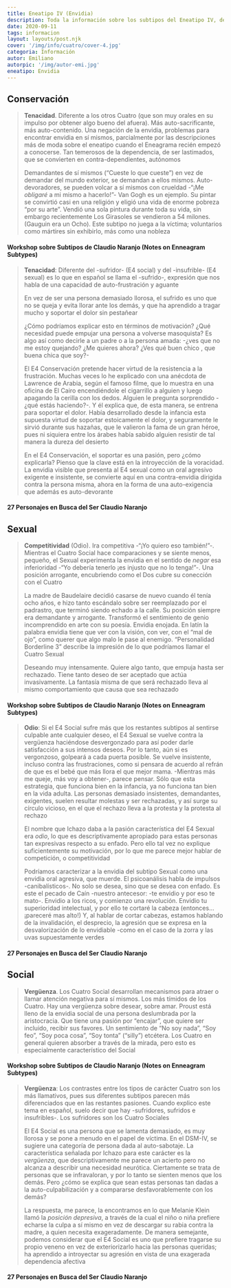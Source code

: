 ```yaml
---
title: Eneatipo IV (Envidia)
description: Toda la información sobre los subtipos del Eneatipo IV, desarrollados en torno a la envidia
date: 2020-09-11
tags: informacion
layout: layouts/post.njk
cover: '/img/info/cuatro/cover-4.jpg'
categoria: Información
autor: Emiliano
autorpic: '/img/autor-emi.jpg'
eneatipo: Envidia
---
```


## Conservación

>**Tenacidad**. Diferente a los otros Cuatro (que son muy orales en su impulso por obtener algo bueno del afuera). Más auto-sacrificante, más auto-contenido. Una negación de la envidia, problemas para encontrar envidia en sí mismos, parcialmente por las descripciones más de moda sobre el eneatipo cuando el Eneagrama recién empezó a conocerse. Tan temerosos de la dependencia, de ser lastimados, que se convierten en contra-dependientes, autónomos
>
>Demandantes de sí mismos (“Cueste lo que cueste”) en vez de demandar del mundo exterior, se demandan a ellos mismos. Auto-devoradores, se pueden volcar a sí mismos con crueldad -“¡Me *obligaré* a mi mismo a hacerlo!”- Van Gogh es un ejemplo. Su pintar se convirtió casi en una religión y eligió una vida de enorme pobreza “por su arte”. Vendió una sola pintura durante toda su vida, sin embargo recientemente Los Girasoles se vendieron a 54 milones. (Gauguin era un Ocho). Este subtipo no juega a la víctima; voluntarios como mártires sin exhibirlo, más como una nobleza

#### Workshop sobre Subtipos de Claudio Naranjo (Notes on Enneagram Subtypes)

>**Tenacidad**: Diferente del -sufridor- (E4 social) y del -insufrible- (E4 sexual) es lo que en español se llama el -sufrido-, expresión que nos habla de una capacidad de auto-frustración y aguante
>
>En vez de ser una persona demasiado llorosa, el sufrido es uno que no se queja y evita llorar ante los demás, y que ha aprendido a tragar mucho y soportar el dolor sin pestañear
>
>¿Cómo podríamos explicar esto en términos de motivación? ¿Qué necesidad puede empujar una persona a volverse masoquista? Es algo así como decirle a un padre o a la persona amada: -¿ves que no me estoy quejando? ¿Me quieres ahora? ¿Ves qué buen chico , que buena chica que soy?-
>
>El E4 Conservación pretende hacer virtud de la resistencia a la frustración. Muchas veces lo he explicado con una anécdota de Lawrence de Arabia, según el famoso filme, que lo muestra en una oficina de El Cairo encendiéndole el cigarrillo a alguien y luego apagando la cerilla con los dedos. Alguien le pregunta sorprendido -¿qué estás haciendo?-. Y él explica que, de esta manera, se entrena para soportar el dolor. Había desarrollado desde la infancia esta supuesta virtud de soportar estoicamente el dolor, y seguramente le sirvió durante sus hazañas, que le valieron la fama de un gran héroe, pues ni siquiera entre los árabes había sabido alguien resistir de tal manera la dureza del desierto
>
>En el E4 Conservación, el soportar es una pasión, pero ¿cómo explicarla? Pienso que la clave está en la introyección de la voracidad. La envidia visible que presenta al E4 sexual como un oral agresivo exigente e insistente, se convierte aquí en una contra-envidia dirigida contra la persona misma, ahora en la forma de una auto-exigencia que además es auto-devorante

#### 27 Personajes en Busca del Ser Claudio Naranjo

## Sexual

> **Competitividad** (Odio). Ira competitiva -“¡Yo quiero eso también!”-. Mientras el Cuatro Social hace comparaciones y se siente menos, pequeño, el Sexual experimenta la envidia en el sentido de *negar* esa inferioridad -“Yo debería tenerlo ¡es injusto que no lo tenga!”-. Una posición arrogante, encubriendo como el Dos cubre su conección con el Cuatro
>
> La madre de Baudelaire decidió casarse de nuevo cuando él tenía ocho años, e hizo tanto escándalo sobre ser reemplazado por el padrastro, que terminó siendo echado a la calle. Su posición siempre era demandante y arrogante. Transformó el sentimiento de genio incomprendido en arte con su poesía. Envidia enojada. En latín la palabra envidia tiene que ver con la visión, con ver, con el “mal de ojo”, como querer que algo malo le pase al enemigo. “Personalidad Borderline 3” describe la impresión de lo que podríamos llamar el Cuatro Sexual
>
> Deseando muy intensamente. Quiere algo tanto, que empuja hasta ser rechazado. Tiene tanto deseo de ser aceptado que actúa invasivamente. La fantasía misma de que será rechazado lleva al mismo comportamiento que causa que sea rechazado

#### Workshop sobre Subtipos de Claudio Naranjo (Notes on Enneagram Subtypes)

> **Odio**: Si el E4 Social sufre más que los restantes subtipos al sentirse culpable ante cualquier deseo, el E4 Sexual se vuelve contra la vergüenza haciéndose desvergonzado para así poder darle satisfacción a sus intensos deseos. Por lo tanto, aún si es vergonzoso, golpeará a cada puerta posible. Se vuelve insistente, incluso contra las frustraciones, como si pensara de acuerdo al refrán de que es el bebé que más llora el que mejor mama. -Mientras más me queje, más voy a obtener-, parece pensar. Sólo que esta estrategia, que funciona bien en la infancia, ya no funciona tan bien en la vida adulta. Las personas demasiado insistentes, demandantes, exigentes, suelen resultar molestas y ser rechazadas, y así surge su círculo vicioso, en el que el rechazo lleva a la protesta y la protesta al rechazo
>
> El nombre que Ichazo daba a la pasión característica del E4 Sexual era *odio*, lo que es descriptivamente apropiado para estas personas tan expresivas respecto a su enfado. Pero ello tal vez no explique suficientemente su motivación, por lo que me parece mejor hablar de competición, o competitividad
>
> Podríamos caracterizar a la envidia del subtipo Sexual como una envidia oral agresiva, que muerde. El psicoanálisis habla de impulsos -canibalísticos-. No solo se desea, sino que se desea con enfado. Es este el pecado de Caín -nuestro antecesor: -te envidio y por eso te mato-. Envidio a los ricos, y comienzo una revolución. Envidio tu superioridad intelectual, y por ello te cortaré la cabeza (entonces… ¡pareceré mas alto!) Y, al hablar de cortar cabezas, estamos hablando de la invalidación, el desprecio, la agresión que se expresa en la desvalorización de lo envidiable -como en el caso de la zorra y las uvas supuestamente verdes

#### 27 Personajes en Busca del Ser Claudio Naranjo

## Social

> **Vergüenza**. Los Cuatro Social desarrollan mecanismos para atraer o llamar atención negativa para sí mismos. Los más tímidos de los Cuatro. Hay una vergüenza sobre desear, sobre amar. Proust está lleno de la envidia social de una persona deslumbrada por la aristocracia. Que tiene una pasión por “encajar”, que quiere ser incluido, recibir sus favores. Un sentimiento de “No soy nada”, “Soy feo”, “Soy poca cosa”, “Soy tonta” (“silly”) etcétera. Los Cuatro en general quieren absorber a través de la mirada, pero esto es especialmente característico del Social

#### Workshop sobre Subtipos de Claudio Naranjo (Notes on Enneagram Subtypes)

> **Vergüenza**: Los contrastes entre los tipos de carácter Cuatro son los más llamativos, pues sus diferentes subtipos parecen más diferenciados que en las restantes pasiones. Cuando explico este tema en español, suelo decir que hay -sufridores, sufridos e insufribles-. Los sufridores son los Cuatro Sociales
>
> El E4 Social es una persona que se lamenta demasiado, es muy llorosa y se pone a menudo en el papel de víctima. En el DSM-IV, se sugiere una categoría de persona dada al auto-sabotaje. La característica señalada por Ichazo para este carácter es la *vergüenza*, que descriptivamente me parece un acierto pero no alcanza a describir una necesidad neurótica. Ciertamente se trata de personas que se infravaloran, y por lo tanto se sienten menos que los demás. Pero ¿cómo se explica que sean estas personas tan dadas a la auto-culpabilización y a compararse desfavorablemente con los demás?
>
> La respuesta, me parece, la encontramos en lo que Melanie Klein llamó la *posición depresiva*, a través de la cual el niño o niña prefiere echarse la culpa a sí mismo en vez de descargar su rabia contra la madre, a quien necesita exageradamente. De manera semejante, podemos considerar que el E4 Social es uno que prefiere tragarse su propio veneno en vez de exteriorizarlo hacia las personas queridas; ha aprendido a introyectar su agresión en vista de una exagerada dependencia afectiva

#### 27 Personajes en Busca del Ser Claudio Naranjo